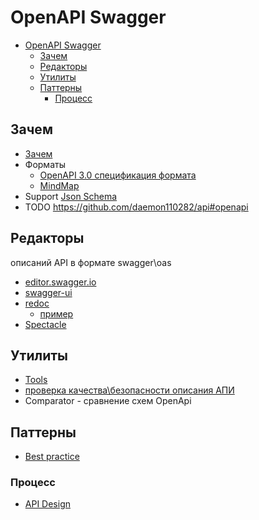 # OpenAPI Swagger

- [OpenAPI Swagger](#openapi-swagger)
  - [Зачем](#зачем)
  - [Редакторы](#редакторы)
  - [Утилиты](#утилиты)
  - [Паттерны](#паттерны)
    - [Процесс](#процесс)

## Зачем

- [Зачем](https://habr.com/ru/post/434798/)
- Форматы
  - [OpenAPI 3.0 спецификация формата](https://github.com/OAI/OpenAPI-Specification/blob/master/versions/3.0.0.md)
  - [MindMap](http://openapi-map.apihandyman.io/?version=3.0)
- Support [Json Schema](jsonschema.md)
- TODO https://github.com/daemon110282/api#openapi

## Редакторы

описаний API в формате swagger\oas

- [editor.swagger.io](https://editor.swagger.io/)
- [swagger-ui](https://github.com/swagger-api/swagger-ui/)
- [redoc](https://github.com/Redocly/redoc) 
  - [пример](https://redocly.github.io/redoc/#operation/addPet)
- [Spectacle](https://apisyouwonthate.com/blog/turning-contracts-into-beautiful-documentation)

## Утилиты

- [Tools](https://openapi.tools/)
- [проверка качества\безопасности описания АПИ](https://apisecurity.io/tools/audit/)
- Comparator - сравнение схем OpenApi

## Паттерны

- [Best practice](https://oai.github.io/Documentation/best-practices.html)

### Процесс

- [API Design](https://medium.com/better-practices/the-ultimate-api-publishers-guide-be74a2692326)
